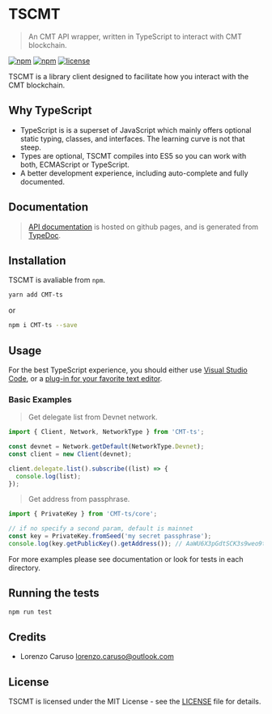 
# TSCMT

> An CMT API wrapper, written in TypeScript to interact with CMT blockchain.

[![npm](https://img.shields.io/npm/dt/CMT-ts.svg)]()
[![npm](https://img.shields.io/npm/v/CMT-ts.svg)]()
[![license](https://img.shields.io/github/license/CMTecosystem/CMT-ts.svg)]()

TSCMT is a library client designed to facilitate how you interact with the CMT blockchain.

## Why TypeScript

  * TypeScript is is a superset of JavaScript which mainly offers optional static typing, classes, and interfaces. The learning curve is not that steep.
  * Types are optional, TSCMT compiles into ES5 so you can work with both, ECMAScript or TypeScript.
  * A better development experience, including auto-complete and fully documented.

## Documentation

> [API documentation](https://CMTecosystem.github.io/CMT-ts/) is hosted on github pages, and is generated from [TypeDoc](https://github.com/TypeStrong/typedoc).

## Installation

TSCMT is avaliable from `npm`.

```bash
yarn add CMT-ts
```

or

```bash
npm i CMT-ts --save
```

## Usage

For the best TypeScript experience, you should either use [Visual Studio Code](http://code.visualstudio.com/), or a [plug-in for your favorite text editor](https://github.com/Microsoft/TypeScript/wiki/TypeScript-Editor-Support).

### Basic Examples

> Get delegate list from Devnet network.

```js
import { Client, Network, NetworkType } from 'CMT-ts';

const devnet = Network.getDefault(NetworkType.Devnet);
const client = new Client(devnet);

client.delegate.list().subscribe((list) => {
  console.log(list);
});
```

> Get address from passphrase.

```js
import { PrivateKey } from 'CMT-ts/core';

// if no specify a second param, default is mainnet
const key = PrivateKey.fromSeed('my secret passphrase');
console.log(key.getPublicKey().getAddress()); // AaWU6X3pGdtSCK3s9weo9tjth64F3hixgT
```

For more examples please see documentation or look for tests in each directory.

## Running the tests

```bash
npm run test
```

## Credits

- Lorenzo Caruso <lorenzo.caruso@outlook.com>

## License

TSCMT is licensed under the MIT License - see the [LICENSE](./LICENSE) file for details.
